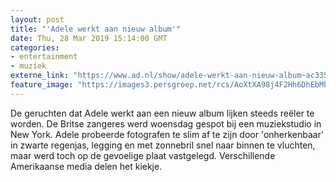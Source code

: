 ```yaml
---
layout: post
title: "'Adele werkt aan nieuw album'"
date: Thu, 28 Mar 2019 15:14:00 GMT
categories: 
- entertainment 
- muziek 
externe_link: "https://www.ad.nl/show/adele-werkt-aan-nieuw-album~ac33559e/"
feature_image: "https://images3.persgroep.net/rcs/AoXtXA98j4F2Hh6DhEbMbDabLhY/diocontent/105761767/_fitwidth/400/?appId=21791a8992982cd8da851550a453bd7f&quality=0.7"
---
```


De geruchten dat Adele werkt aan een nieuw album lijken steeds reëler te worden. De Britse zangeres werd woensdag gespot bij een muziekstudio in New York. Adele probeerde fotografen te slim af te zijn door 'onherkenbaar' in zwarte regenjas, legging en met zonnebril snel naar binnen te vluchten, maar werd toch op de gevoelige plaat vastgelegd. Verschillende Amerikaanse media delen het kiekje.
